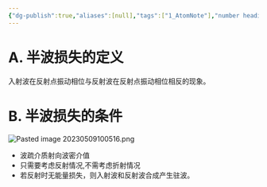 ```yaml
---
{"dg-publish":true,"aliases":[null],"tags":["1_AtomNote"],"number headings":"auto, first-level 1, max 6, A.1.","Created-Date":"2023-04-24 08:37:48","Modified-Date":"2024-04-18 11:53:29","permalink":"/A01_Lessons/Aa05_大学物理/半波损失/","dgPassFrontmatter":true}
---
```




# A. 半波损失的定义

入射波在反射点振动相位与反射波在反射点振动相位相反的现象。


# B. 半波损失的条件


![Pasted image 20230509100516.png](/img/user/Z02_ObFiles/Attachments/Pasted%20image%2020230509100516.png)



- 波疏介质射向波密介值
- 只需要考虑反射情况,不需考虑折射情况
- 若反射时无能量损失，则入射波和反射波合成产生驻波。


